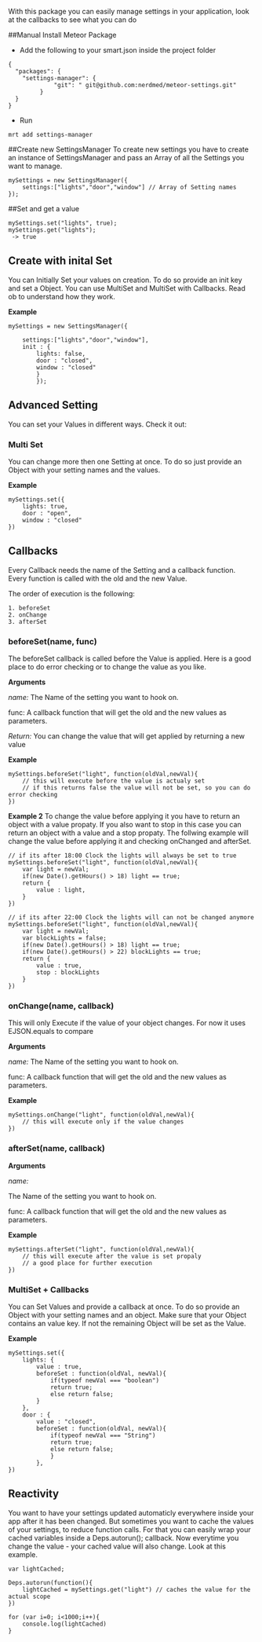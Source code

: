 With this package you can easily manage settings in your application, look at the callbacks to see what you can do

##Manual Install Meteor Package
* Add the following to your smart.json inside the project folder
```
{
  "packages": {
    "settings-manager": {
             "git": " git@github.com:nerdmed/meteor-settings.git"
         }
  }
}
```
* Run

```
mrt add settings-manager
```


##Create new SettingsManager
To create new settings you have to create an instance of SettingsManager and pass an Array of all the Settings you want to manage.

	mySettings = new SettingsManager({
		settings:["lights","door","window"] // Array of Setting names
	});

##Set and get a value 

	mySettings.set("lights", true);
	mySettings.get("lights");
	 -> true

## Create with inital Set
You can Initially Set your values on creation. To do so provide an init key and set a Object. You can use MultiSet and MultiSet with Callbacks. Read ob to understand how they work.

**Example**
		
	mySettings = new SettingsManager({
	    	
		settings:["lights","door","window"],
		init : {
			lights: false,
			door : "closed",
			window : "closed"
			}
	    	});



## Advanced Setting
You can set your Values in different ways. Check it out:

### Multi Set

You can change more then one Setting at once. To do so just provide an Object with your setting names and the values.

**Example**
	
	mySettings.set({
		lights: true,
		door : "open",
		window : "closed"
	})




## Callbacks

Every Callback needs the name of the Setting and a callback function. Every function is called with the old and the new Value.

The order of execution is the following: 

	1. beforeSet
	2. onChange
	3. afterSet

### beforeSet(name, func)
The beforeSet callback is called before the Value is applied. Here is a good place to do error checking or to change the value as you like.

**Arguments**

_name:_
The Name of the setting you want to hook on.

func:
A callback function that will get the old and the new values as parameters.

_Return:_
You can change the value that will get applied by returning a new value

**Example**

	mySettings.beforeSet("light", function(oldVal,newVal){
		// this will execute before the value is actualy set
		// if this returns false the value will not be set, so you can do error checking 
	})

**Example 2**
To change the value before applying it you have to return an object with a value propaty. If you also want to stop in this case you can return an object with a value and a stop propaty.
The follwing example will change the value before applying it and checking onChanged and afterSet.
	
	// if its after 18:00 Clock the lights will always be set to true
	mySettings.beforeSet("light", function(oldVal,newVal){
		var light = newVal;
		if(new Date().getHours() > 18) light == true;
		return {
			value : light,
		}
	})

	// if its after 22:00 Clock the lights will can not be changed anymore
	mySettings.beforeSet("light", function(oldVal,newVal){
		var light = newVal;
		var blockLights = false;
		if(new Date().getHours() > 18) light == true;
		if(new Date().getHours() > 22) blockLights == true;
		return {
			value : true,
			stop : blockLights
		}
	})

### onChange(name, callback)
This will only Execute if the value of your object changes. For now it uses EJSON.equals to compare 
	
**Arguments**

_name:_
The Name of the setting you want to hook on.

func:
A callback function that will get the old and the new values as parameters.
	
**Example**

	mySettings.onChange("light", function(oldVal,newVal){
		// this will execute only if the value changes
	})

	
### afterSet(name, callback)
**Arguments**

_name:_

The Name of the setting you want to hook on.

func:
A callback function that will get the old and the new values as parameters.

**Example**

	mySettings.afterSet("light", function(oldVal,newVal){
		// this will execute after the value is set propaly
		// a good place for further execution
	})

### MultiSet + Callbacks

You can Set Values and provide a callback at once. To do so provide an Object with your setting names and an object. Make sure that your Object contains an value key. If not the remaining Object will be set as the Value.

**Example**

	mySettings.set({
		lights: {
			value : true,
			beforeSet : function(oldVal, newVal){
				if(typeof newVal === "boolean")
				return true;
				else return false;
			}
		},
		door : {
			value : "closed",
			beforeSet : function(oldVal, newVal){
				if(typeof newVal === "String")
				return true;
				else return false;
				}
			},
	})

## Reactivity 
You want to have your settings updated automaticly everywhere inside your app after it has been changed. But sometimes you want to cache the values of your settings, to reduce function calls. For that you can easily wrap your cached variables inside a Deps.autorun(); callback. Now everytime you change the value - your cached value will also change. Look at this example.
	
	var lightCached;

	Deps.autorun(function(){
		lightCached = mySettings.get("light") // caches the value for the actual scope
	})
	
	for (var i=0; i<1000;i++){ 
		console.log(lightCached)
	}


